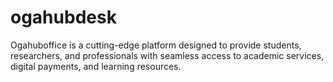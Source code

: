 # ogahubdesk
Ogahuboffice is a cutting-edge platform designed to provide students, researchers, and professionals with seamless access to academic services, digital payments, and learning resources.
